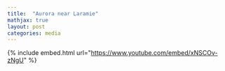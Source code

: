 ```yaml
---
title:  "Aurora near Laramie"
mathjax: true
layout: post
categories: media
---
```



{% include embed.html url="https://www.youtube.com/embed/xNSCOv-zNgU" %}

